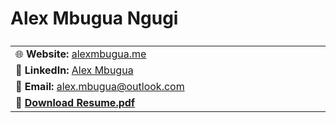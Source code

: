 <!--
**asce1062/asce1062** is a ✨ _special_ ✨ repository because its `README.md` (this file) appears on your GitHub profile.

Here are some ideas to get you started:

- 🔭 I’m currently working on ...
- 🌱 I’m currently learning ...
- 👯 I’m looking to collaborate on ...
- 🤔 I’m looking for help with ...
- 💬 Ask me about ...
- 📫 How to reach me: ...
- 😄 Pronouns: ...
- ⚡ Fun fact: ...
-->

# Alex Mbugua Ngugi

<table style="display: flex; flex-direction: column;">
  <tbody>
    <tr>
      <td>
        <div>
          🌐 <strong>Website:</strong> <a href="https://alexmbugua.me/">alexmbugua.me</a>
        </div>
      </td>
    </tr>
    <tr>
      <td>
        <div>
          💼 <strong>LinkedIn:</strong>
          <a href="https://www.linkedin.com/in/alex-mbugua/">Alex Mbugua</a>
        </div>
      </td>
    </tr>
    <tr>
      <td>
        <div>
          📧 <strong>Email:</strong>
          <a href="mailto:alex.mbugua@outlook.com">alex.mbugua@outlook.com</a>
        </div>
      </td>
    </tr>
    <tr>
      <td>
        <div>
          💾
          <a
            style="font-weight: bold"
            target="_blank"
            href="assets/resume/Alex%20Mbugua%20Ngugi%20-%20Resume.pdf"
            download="Alex Mbugua Ngugi - Resume.pdf"
            >Download Resume.pdf</a
          >
        </div>
      </td>
    </tr>
  </tbody>
</table>
